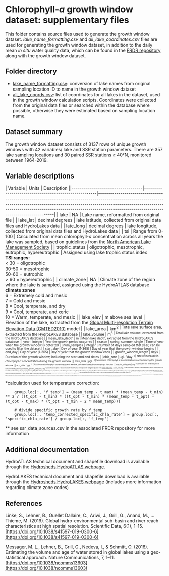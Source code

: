 # Chlorophyll-*a* growth window dataset: supplementary files
This folder contains source files used to generate the growth window dataset. *lake\_name\_formatting.csv* and *all_lake_coordinates.csv* files are used for generating the growth window dataset, in addition to the daily mean *in situ* water quality data, which can be found in the [FRDR repository]() along with the growth window dataset.

## Folder directory
* [lake_name_formatting.csv](https://github.com/hfadams/growth_window/blob/662c87faba3d5bd954d160357da87cf4741a9d4c/data/supplementary%20_data/lake_name_formatting.csv): conversion of lake names from original sampling location ID to name in the growth window dataset
* [all\_lake\_coords.csv](https://github.com/hfadams/growth_window/blob/ac46b91a203430bf76440d42d7880bbb072b425e/supplementary_data/all_lake_coordinates.csv): list of coordinates for all lakes in the dataset, used in the growth window calculation scripts. Coordinates were collected from the original data files or searched within the database where possible, otherwise they were estimated based on sampling location name.

## Dataset summary
The growth window dataset consists of 3137 rows of unique growth windows with 42 variables/ lake and SSR station parameters. There are 357 lake sampling locations and 30 paired SSR stations ≥ 40°N, monitored between 1964-2019.

## Variable descriptions

| Variable                          | Units                                                | Description                                                                                                                                                                                                                                                                                      ||-----------------------------------|------------------------------------------------------|--------------------------------------------------------------------------------------------------------------------------------------------------------------------------------------------------------------------------------------------------------------------------------------------------|
| lake                              | NA                                                   | Lake name, reformatted from original file                                                                                                                                                                                                                                                        |
| lake_lat                          | decimal degrees                                      | lake latitude, collected from original data  files and HydroLakes data                                                                                                                                                                                                                                               |
| late_long                         | decimal degrees                                      | lake longitude, collected from original data  files and HydroLakes data                                                                                                                                                                                                                                           |
| tsi                               | Range from 0-100                                     | Calculated from mean chlorophyll-*a* concentration across all years the lake was sampled, based on guidelines from the [North American Lake Management Society](https://www.nalms.org/secchidipin/monitoring-methods/trophic-state-equations/)                                                   |
| trophic_status                    | oligotrophic, mesotrophic, eutrophic, hypereutrophic | Assigned using lake trophic status index <br/> **TSI ranges:** <br/> < 30 = oligotrophic <br/> 30-50 = mesotrophic <br/> 50-60 = eutrophic <br/> > 60 = hypereutrophic                                                                                                                           |
| climate_zone                      | NA                                                   | Climate zone of the region where the lake is sampled, assigned using the HydroATLAS database <br/> **climate zones** <br/> 6 = Extremely cold and mesic <br/> 7 = Cold and mesic <br/> 8 = Cool, temperate, and dry <br/> 9 = Cool, temperate, and xeric <br/> 10 = Warm, temperate, and mesic   |
| lake_elev                         | m above sea level                                    | Elevation of the lake, extracted from the [Global Multi-resolution Terrain Elevation Data (GMTED2010)](https://www.usgs.gov/core-science-systems/eros/coastal-changes-and-impacts/gmted2010?qt-science_support_page_related_con=0#qt-science_support_page_related_con) model |
| lake_area                         | km<sup>2                                             | Total lake surface area, extracted from the HydroLAKES database                                                                                                                                                                                                                                  |
| lake_volume                       | m<sup>3                                             | Total lake volume, extracted from the HydroLAKES database                                                                                                                                                                                                                                        |
| mean\_lake\_depth                 | m                                                    | Mean lake depth, extracted from the HydroLAKES database                                                                                                                                                                                                                                          |
| year                              | integer                                              | Year the growth period occurred                                                                                                                                                                                                                                                                  |
| season                            | spring, summer, single                               | Time of year when the growth window is detected                                                                                                                                                                                                                                                         |
| num_samples                       | integer                                              | Number of days sampled that year, can be used to filter the dataset                                                                                                                                                                                                             |
| start_day                         | Day of year (1-365)                                  | Day of year that the growth window begins                                                                                                                                                                                                                                                        |
| end_day                           | Day of year (1-365)                                  | Day of year that the growth window ends                                                                                                                                                                                                                                                          |
| growth\_window\_length            | days                                                 | Duration of the growth window, including the start and end dates                                                                                                                                                                                                                                 |
| chla_rate                         | µgL<sup>-1</sup>day<sup>-1                           | rate of increase in chlorophyll-*a* concentration during the growth window                                                                                                                                                                                                                       |
| max_chla                          | µgL<sup>-1                                           | Maximum chlorophyll-*a* concentration reached during the growth window                                                                                                                                                                                                                           |
| acc_chla                          | µgL<sup>-1                                           | Accumulated chlorophyll-*a* over the growth window, calculated using the   numpy.trapz function                                                                                                                                                                                                  |
| specific_chla_rate                | day<sup>-1                                           | chla_rate rate divided by initial concentration                                                                                                                                                                                                                                                  |
| temp_corrected_specific_chla_rate | day<sup>-1                                           | Specific chlorophyll-*a* rate corrected for the influence of temperature using the equation from [Rosso et al (1995)](https://journals.asm.org/doi/abs/10.1128/aem.61.2.610-616.1995)*                                                                                                           |
| poc_rate                          | mgL<sup>-1                                           | Rate of increase or decrease in particulate organic carbon  from the start to the end of the growth window                                                                                                                                                                                                       |
| chla_to_poc                       | mg chl-*a* : mg POC                                  | Rate of change in chlorophyll-*a* in proportion to particulate organic carbon during the growth window                                                                                                                                                                                           |
| gw_temp                           | °C                                                   | Mean surface water temperature during the growth window                                                                                                                                                                                                                                          |
| gw_tp                             | mgL<sup>-1                                           | Mean total phosphorus during the growth window                                                                                                                                                                                                                                                   |
| gw_secchi                         | m                                                    | Mean Secchi depth during the growth window                                                                                                                                                                                                                                                       |
| gw_ph                             | pH units                                             | Mean pH during the growth window                                                                                                                                                                                                                                                                 |
| gw_srp                            | mgL<sup>-1                                           | Mean soluble reactive phosphorus during the growth window                                                                                                                                                                                                                                        |
| gw_tkn                            | mgL<sup>-1                                           | Mean total Kjeldahl nitrogen during the growth window                                                                                                                                                                                                                                            |
| pre_gw_temp                       | °C                                                   | Mean surface water temperature during the 14 days leading up to the growth window                                                                                                                                                                                                                |
| pre_gw_tp                         | mgL<sup>-1                                           | Mean total phosphorus during the 14 days leading up to the growth window                                                                                                                                                                                                                         |
| pre_gw_tkn                        | mgL<sup>-1                                           | Mean total Kjeldahl nitrogen during the 14 days leading up to the growth window                                                                                                                                                                                                                  |
| ssr_station**                       | NA                                                   | Station name as assigned in original database                                                                                                                                                                                                                                                    |
| ssr_id**                            | NA                                                   | ID number in original database (where available)                                                                                                                                                                                                                                                 |
| ssr_id_type**                       | NA                                                   | Type of ID number (i.e., GEBA, Internal)                                                                                                                                                                                                                                                         |
| ssr_lat                           | decimal degrees                                      | SSR station latitude (sampling location)                                                                                                                                                                                                                                                         |
| ssr_long                          | decimal degrees                                      | SSR station longitude (sampling location)                                                                                                                                                                                                                                                        |
| geo_dist_km                       | km                                                   | Geodic distance between the paired lake and SSR station                                                                                                                                                                                                                                          |
| ssr_elev                          | m above sea level                                    | Elevation of the SSR station, extracted from the [Global Multi-resolution Terrain Elevation Data (GMTED2010)](https://www.usgs.gov/core-science-systems/eros/coastal-changes-and-impacts/gmted2010?qt-science_support_page_related_con=0#qt-science_support_page_related_con) model              |
| ssr_lake_elev_diff                | m                                                    | Difference in elevation between the paired lake ans SSR station                                                                                                                                                                                                                                  |
| gw_ssr                            | Wm<sup>-2                                            | Mean solar radiation during the growth window                                                                                                                                                                                                                                                    |
| pre_gw_mean_ssr                   | Wm<sup>-2                                            | Mean solar radiation during the 14 days leading up to the growth window                                                                                                                                                                                                                          |

*calculation used for temperature correction:

		group.loc[:, 'f_temp'] = (mean_temp - t_max) * (mean_temp - t_min) ** 2 / ((t_opt - t_min) * ((t_opt - t_min) * (mean_temp - t_opt) - (t_opt - t_max) * (t_opt + t_min - 2 * mean_temp)))

        # divide specific growth rate by f_temp
        group.loc[:, 'temp_corrected_specific_chla_rate'] = group.loc[:, 'specific_chla_rate'] / group.loc[:, 'f_temp']

** see ssr\_data\_sources.csv in the associated FRDR repository for more information

## Additional documentation
HydroATLAS technical document and shapefile download is available through the [Hydrosheds HydroATLAS webpage](https://hydrosheds.org/page/hydroatlas).

HydroLAKES technical document and shapefile download is available through the [Hydrosheds HydroLAKES webpage](https://hydrosheds.org/page/hydrolakes) (includes more information regarding climate zone codes)

## References

Linke, S., Lehner, B., Ouellet Dallaire, C., Ariwi, J., Grill, G., Anand, M., … Thieme, M. (2019). Global hydro-environmental sub-basin and river reach characteristics at high spatial resolution. Scientific Data, 6(1), 1–15. [https://doi.org/10.1038/s41597-019-0300-6](https://doi.org/10.1038/s41597-019-0300-6)

Messager, M. L., Lehner, B., Grill, G., Nedeva, I., & Schmitt, O. (2016). Estimating the volume and age of water stored in global lakes using a geo-statistical approach. Nature Communications, 7, 1–11. [https://doi.org/10.1038/ncomms13603](https://doi.org/10.1038/ncomms13603)

